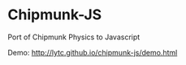 Chipmunk-JS
===========

Port of Chipmunk Physics to Javascript

Demo: http://lytc.github.io/chipmunk-js/demo.html
